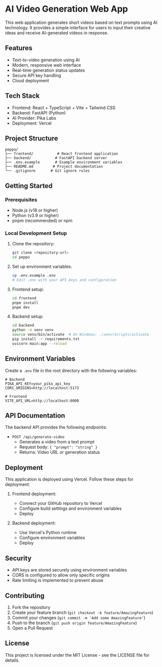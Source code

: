 # AI Video Generation Web App

This web application generates short videos based on text prompts using AI technology. It provides a simple interface for users to input their creative ideas and receive AI-generated videos in response.

## Features

- Text-to-video generation using AI
- Modern, responsive web interface
- Real-time generation status updates
- Secure API key handling
- Cloud deployment

## Tech Stack

- Frontend: React + TypeScript + Vite + Tailwind CSS
- Backend: FastAPI (Python)
- AI Provider: Pika Labs
- Deployment: Vercel

## Project Structure

```
peppo/
├── frontend/           # React frontend application
├── backend/           # FastAPI backend server
├── .env.example       # Example environment variables
├── README.md         # Project documentation
└── .gitignore       # Git ignore rules
```

## Getting Started

### Prerequisites

- Node.js (v18 or higher)
- Python (v3.9 or higher)
- pnpm (recommended) or npm

### Local Development Setup

1. Clone the repository:
   ```bash
   git clone <repository-url>
   cd peppo
   ```

2. Set up environment variables:
   ```bash
   cp .env.example .env
   # Edit .env with your API keys and configuration
   ```

3. Frontend setup:
   ```bash
   cd frontend
   pnpm install
   pnpm dev
   ```

4. Backend setup:
   ```bash
   cd backend
   python -m venv venv
   source venv/bin/activate  # On Windows: .\venv\Scripts\activate
   pip install -r requirements.txt
   uvicorn main:app --reload
   ```

## Environment Variables

Create a `.env` file in the root directory with the following variables:

```env
# Backend
PIKA_API_KEY=your_pika_api_key
CORS_ORIGINS=http://localhost:5173

# Frontend
VITE_API_URL=http://localhost:8000
```

## API Documentation

The backend API provides the following endpoints:

- `POST /api/generate-video`
  - Generates a video from a text prompt
  - Request body: `{ "prompt": "string" }`
  - Returns: Video URL or generation status

## Deployment

This application is deployed using Vercel. Follow these steps for deployment:

1. Frontend deployment:
   - Connect your GitHub repository to Vercel
   - Configure build settings and environment variables
   - Deploy

2. Backend deployment:
   - Use Vercel's Python runtime
   - Configure environment variables
   - Deploy

## Security

- API keys are stored securely using environment variables
- CORS is configured to allow only specific origins
- Rate limiting is implemented to prevent abuse

## Contributing

1. Fork the repository
2. Create your feature branch (`git checkout -b feature/AmazingFeature`)
3. Commit your changes (`git commit -m 'Add some AmazingFeature'`)
4. Push to the branch (`git push origin feature/AmazingFeature`)
5. Open a Pull Request

## License

This project is licensed under the MIT License - see the LICENSE file for details.
